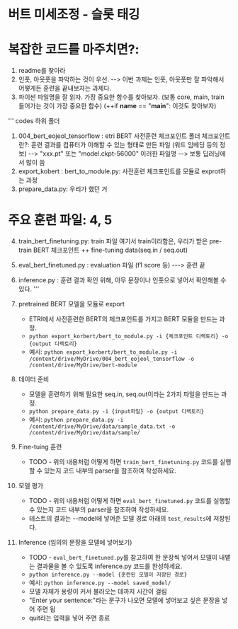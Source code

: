 # 버트 미세조정 - 슬롯 태깅

# 복잡한 코드를 마주치면?:
 1. readme를 찾아라
 2. 인풋, 아웃풋을 파악하는 것이 우선. 
 --> 이번 과제는 인풋, 아웃풋만 잘 파악해서 어떻게든 훈련을 끝내보자는 과제다.
 3. 파이썬 파일명을 잘 읽자. 가장 중요한 함수를 찾아보자.
 (보통 core, main, train 들어가는 것이 가장 중요한 함수)
 (++if __name__ == "__main__": 이것도 찾아보자)


''' codes 하위 폴더
1. 004_bert_eojeol_tensorflow : etri BERT 사전훈련 체크포인트 폴더
체크포인트란?: 훈련 결과를 컴퓨터가 이해할 수 있는 형태로 만든 파일 (워드 임베딩 등의 정보)
--> "xxx.pt" 또는 "model.ckpt-56000" 이러한 파일명
--> 보통 딥러닝에서 많이 씀
2. export_kobert : bert_to_module.py: 사전훈련 체크포인트를 모듈로 exprot하는 과정
3. prepare_data.py: 우리가 했던 거

# 주요 훈련 파일: 4, 5
4. train_bert_finetuning.py: train 파일
여기서 train이라함은, 우리가 받은 pre-train BERT 체크포인트 ++ fine-tuning data(seq.in / seq.out)
5. eval_bert_finetuned.py : evaluation 파일 (f1 score 등)    ---> 훈련 끝
6. inference.py : 훈련 결과 확인 위해, 아무 문장이나 인풋으로 넣어서 확인해볼 수 있다.
'''
  
1. pretrained BERT 모델을 모듈로 export  
    - ETRI에서 사전훈련한 BERT의 체크포인트를 가지고 BERT 모듈을 만드는 과정.
    - `python export_korbert/bert_to_module.py -i {체크포인트 디렉토리} -o {output 디렉토리}`
    - 예시: `python export_korbert/bert_to_module.py -i /content/drive/MyDrive/004_bert_eojeol_tensorflow -o /content/drive/MyDrive/bert-module`  

2. 데이터 준비
    - 모델을 훈련하기 위해 필요한 seq.in, seq.out이라는 2가지 파일을 만드는 과정.  
    - `python prepare_data.py -i {input파일} -o {output 디렉토리}`   
    - 예시: `python prepare_data.py -i /content/drive/MyDrive/data/sample_data.txt -o /content/drive/MyDrive/data/sample/`  
  
3. Fine-tuing 훈련  
    - TODO - 위의 내용처럼 어떻게 하면 `train_bert_finetuning.py` 코드를 실행할 수 있는지 코드 내부의 parser을 참조하여 작성하세요.  
  
4. 모델 평가  
    - TODO - 위의 내용처럼 어떻게 하면 `eval_bert_finetuned.py` 코드를 실행할 수 있는지 코드 내부의 parser을 참조하여 작성하세요.  
    - 테스트의 결과는 --model에 넣어준 모델 경로 아래의 `test_results`에 저장된다.  
  
5. Inference (임의의 문장을 모델에 넣어보기)  
    - TODO - `eval_bert_finetuned.py`를 참고하여 한 문장씩 넣어서 모델이 내뱉는 결과물을 볼 수 있도록 inference.py 코드를 완성하세요.  
    - `python inference.py --model {훈련된 모델이 저장된 경로}`   
    - 예시: `python inference.py --model saved_model/`   
    - 모델 자체가 용량이 커서 불러오는 데까지 시간이 걸림  
    - "Enter your sentence:"라는 문구가 나오면 모델에 넣어보고 싶은 문장을 넣어 주면 됨  
    - quit라는 입력을 넣어 주면 종료  
